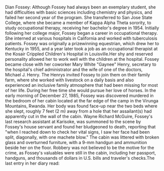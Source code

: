 Dian Fossey: Although Fossey had always been an exemplary student, she had difficulties with basic sciences including chemistry and physics, and failed her second year of the program. She transferred to San Jose State College, where she became a member of Kappa Alpha Theta sorority, to study occupational therapy, receiving her bachelor's degree in 1954. Initially following her college major, Fossey began a career in occupational therapy. She interned at various hospitals in California and worked with tuberculosis patients. Fossey was originally a prizewinning equestrian, which drew her to Kentucky in 1955, and a year later took a job as an occupational therapist at the Kosair Crippled Children's Hospital in Louisville.Her shy and reserved personality allowed her to work well with the children at the hospital. Fossey became close with her coworker Mary White "Gaynee" Henry, secretary to the hospital's chief administrator and the wife of one of the doctors, Michael J. Henry. The Henrys invited Fossey to join them on their family farm, where she worked with livestock on a daily basis and also experienced an inclusive family atmosphere that had been missing for most of her life. During her free time she would pursue her love of horses. In the early morning of  December 27, 1985, Fossey was discovered murdered in the bedroom of her cabin located at the far edge of the camp in the Virunga Mountains, Rwanda. Her body was found face-up near the two beds where she slept, roughly 7 feet (2 m) away from a hole that her assailant(s) had apparently cut in the wall of the cabin. Wayne Richard McGuire, Fossey's last research assistant at Karisoke, was summoned to the scene by Fossey's house servant and found her bludgeoned to death, reporting that "when I reached down to check her vital signs, I saw her face had been split, diagonally, with one machete blow." The cabin was littered with broken glass and overturned furniture, with a 9-mm handgun and ammunition beside her on the floor. Robbery was not believed to be the motive for the crime, as Fossey's valuables were still in the cabin, including her passport, handguns, and thousands of dollars in U.S. bills and traveler's checks.The last entry in her diary read:
